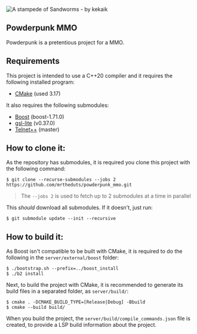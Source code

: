 ![A stampede of Sandworms - by kekaik](https://cg3.cgsociety.org/uploads/images/original/kekaik-stampede-1-2155d580-p9yu.jpeg)
## Powderpunk MMO

Powderpunk is a pretentious project for a MMO.

## Requirements
This project is intended to use a C++20 compiler and it requires the following installed program:
- [CMake](https://cmake.org) (used 3.17)

It also requires the following submodules:
- [Boost](https://github.com/boostorg/boost) (boost-1.71.0)
- [gsl-lite](https://github.com/gsl-lite/gsl-lite) (v0.37.0)
- [Telnet++](https://github.com/KazDragon/telnetpp) (master)

## How to clone it:
As the repository has submodules, it is required you clone this project with the following command:

```shell
$ git clone --recurse-submodules --jobs 2  https://github.com/mrtheduts/powderpunk_mmo.git
```
> The `--jobs 2` is used to fetch up to 2 submodules at a time in parallel

This _should_ download all submodules. If it doesn't, just run:
```shell
$ git submodule update --init --recursive
```

## How to build it:
As Boost isn't compatible to be built with CMake, it is required to do the following in the `server/external/boost` folder:
```shell
$ ./bootstrap.sh --prefix=../boost_install
$ ./b2 install
```

Next, to build the project with CMake, it is recommended to generate its build files in a separated folder, as `server/build/`:
```shell
$ cmake . -DCMAKE_BUILD_TYPE=[Release|Debug] -Bbuild
$ cmake --build build/
```

When you build the project, the `server/build/compile_commands.json` file is created, to provide a LSP build information about the project.
